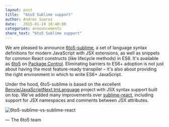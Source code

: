 ```yaml
---
layout: post
title:  "6to5 Sublime support"
author: Andres Suarez
date:   2015-01-19 10:40:00
categories: announcements
share_text: "6to5 Sublime support"
---
```


We are pleased to announce [6to5-sublime](https://github.com/6to5/6to5-sublime/), a set of language syntax definitions for modern JavaScript with JSX extensions, as well as snippets for common React constructs (like lifecycle methods) in ES6. It's available as [6to5](https://packagecontrol.io/packages/6to5) on [Package Control](https://packagecontrol.io). Eliminating barriers to ES6+ adoption is not just about having the most feature-ready transpiler – it's also about providing the right environment in which to write ES6+ JavaScript.

Under the hood, 6to5-sublime is based on the excellent [Benvie/JavaScriptNext.tmLanguage](https://github.com/Benvie/JavaScriptNext.tmLanguage) project with JSX syntax support built on top. We've added many improvements over [sublime-react](https://github.com/reactjs/sublime-react/), including support for JSX namespaces and comments between JSX attributes.

![6to5-sublime-vs-sublime-react](https://raw.github.com/6to5/6to5-sublime/5cd4353/screenshots/6to5-sublime-vs-sublime-react.gif)

<p class="text-right">— The 6to5 team</p>
